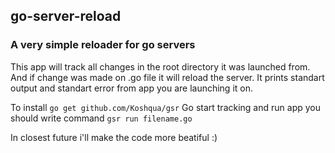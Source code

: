 ## go-server-reload ##
### A very simple reloader for go servers ###
This app will track all changes in the root directory it was launched from. 
And if change was made on .go file it will reload the server. 
It prints standart output and standart error from app you are launching it on.

To install `go get github.com/Koshqua/gsr`
Go start tracking and run app you should write command `gsr run filename.go`

In closest future i'll make the code more beatiful :) 

